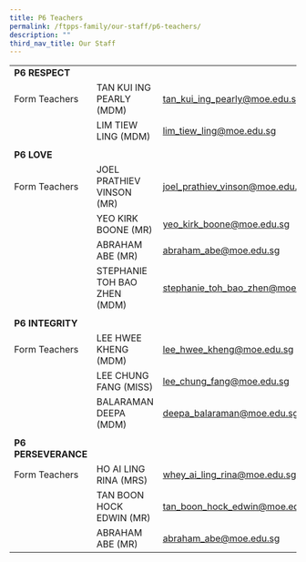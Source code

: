 ```yaml
---
title: P6 Teachers
permalink: /ftpps-family/our-staff/p6-teachers/
description: ""
third_nav_title: Our Staff
---
```

|  |  |  |
|---|---|---|
| **P6 RESPECT** |  |  |
|  Form Teachers |  TAN KUI ING PEARLY (MDM) |  [tan_kui_ing_pearly@moe.edu.sg](mailto:tan_kui_ing_pearly@moe.edu.sg) |
|   |  LIM TIEW LING (MDM) |  [lim_tiew_ling@moe.edu.sg](mailto:lim_tiew_ling@moe.edu.sg) |
|  |  |  |
| **P6 LOVE** |  |  |
|  Form Teachers |  JOEL PRATHIEV VINSON (MR) |  [joel_prathiev_vinson@moe.edu.sg](mailto:joel_prathiev_vinson@moe.edu.sg) |
|   | YEO KIRK BOONE (MR) |  [yeo_kirk_boone@moe.edu.sg](mailto:yeo_kirk_boone@moe.edu.sg) |
|  |  ABRAHAM ABE (MR) |  [abraham_abe@moe.edu.sg](mailto:abraham_abe@moe.edu.sg) |
|  |  STEPHANIE TOH BAO ZHEN (MDM) |  [stephanie_toh_bao_zhen@moe.edu.sg](mailto:stephanie_toh_bao_zhen@moe.edu.sg) |
|  |  |  |
| **P6 INTEGRITY** |  |  |
|  Form Teachers |  LEE HWEE KHENG (MDM) |  [lee_hwee_kheng@moe.edu.sg](mailto:lee_hwee_kheng@moe.edu.sg) |
|   |  LEE CHUNG FANG (MISS) |  [lee_chung_fang@moe.edu.sg](mailto:lee_chung_fang@moe.edu.sg) |
|   |  BALARAMAN DEEPA (MDM)  |  [deepa_balaraman@moe.edu.sg](mailto:deepa_balaraman@moe.edu.sg)  |
|   |   |   |
| **P6 PERSEVERANCE** |  |  |
|  Form Teachers |  HO AI LING RINA (MRS) |  [whey_ai_ling_rina@moe.edu.sg](mailto:whey_ai_ling_rina@moe.edu.sg) |
|   |  TAN BOON HOCK EDWIN (MR) |  [tan_boon_hock_edwin@moe.edu.sg](mailto:tan_boon_hock_edwin@moe.edu.sg) |
|   | ABRAHAM ABE (MR) | [abraham_abe@moe.edu.sg](mailto:abraham_abe@moe.edu.sg) |